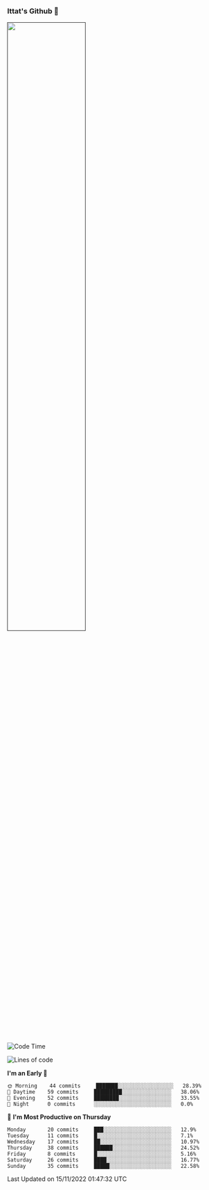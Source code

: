### Ittat's Github 👋

<a href="">
  <img align="center" src="https://github-readme-stats.vercel.app/api?username=ittat&hide_border=true&show_icons=true&count_private=true&theme=graywhite"  width="60%"/>
</a>


<!--START_SECTION:waka-->
![Code Time](http://img.shields.io/badge/Code%20Time-105%20hrs%2017%20mins-blue)

![Lines of code](https://img.shields.io/badge/From%20Hello%20World%20I%27ve%20Written-557%20Thousand%20lines%20of%20code-blue)

**I'm an Early 🐤** 

```text
🌞 Morning    44 commits     ███████░░░░░░░░░░░░░░░░░░   28.39% 
🌆 Daytime    59 commits     █████████░░░░░░░░░░░░░░░░   38.06% 
🌃 Evening    52 commits     ████████░░░░░░░░░░░░░░░░░   33.55% 
🌙 Night      0 commits      ░░░░░░░░░░░░░░░░░░░░░░░░░   0.0%

```
📅 **I'm Most Productive on Thursday** 

```text
Monday       20 commits     ███░░░░░░░░░░░░░░░░░░░░░░   12.9% 
Tuesday      11 commits     █░░░░░░░░░░░░░░░░░░░░░░░░   7.1% 
Wednesday    17 commits     ██░░░░░░░░░░░░░░░░░░░░░░░   10.97% 
Thursday     38 commits     ██████░░░░░░░░░░░░░░░░░░░   24.52% 
Friday       8 commits      █░░░░░░░░░░░░░░░░░░░░░░░░   5.16% 
Saturday     26 commits     ████░░░░░░░░░░░░░░░░░░░░░   16.77% 
Sunday       35 commits     █████░░░░░░░░░░░░░░░░░░░░   22.58%

```



 Last Updated on 15/11/2022 01:47:32 UTC
<!--END_SECTION:waka-->



<!--
**ittat/ittat** is a ✨ _special_ ✨ repository because its `README.md` (this file) appears on your GitHub profile.

Here are some ideas to get you started:

- 🔭 I’m currently working on ...
- 🌱 I’m currently learning ...
- 👯 I’m looking to collaborate on ...
- 🤔 I’m looking for help with ...
- 💬 Ask me about ...
- 📫 How to reach me: ...
- 😄 Pronouns: ...
- ⚡ Fun fact: ...

    technologies: {
        mobileApp: ["Android App"],
        frontEnd: {
            js: ["Vue", "Nuxt"],
            css: ["materialize", "vuetify", "bootstrap"]
        },
        backEnd: {
            js: ["node", "express", "SuiteScript"],
            python: ["flask"]
        },
        devOps: ["AWS", "Docker🐳", "Route53", "Nginx"],
        databases: ["mongo", "MySql", "sqlite"],
        misc: ["Firebase", "Socket.IO", "selenium", "open-cv", "php", "SuiteApp"]
    },
-->
